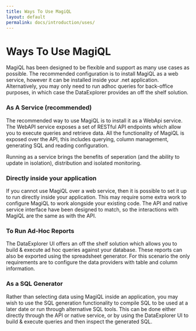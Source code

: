```yaml
---
title: Ways To Use MagiQL
layout: default
permalink: docs/introduction/uses/
---
```


Ways To Use MagiQL
=======

MagiQL has been designed to be flexible and support as many use cases as possible. The recommended configuration is to install MagiQL as a web service, however it can be installed inside your .net application. Alternatively, you may only need to run adhoc queries for back-office purposes, in which case the DataExplorer provides an off the shelf solution.

### As A Service (recommended)
The recommended way to use MagiQL is to install it as a WebApi service. The WebAPI service exposes a set of RESTful API endpoints which allow you to execute queries and retrieve data. All the functionality of MagiQL is exposed over the API, this includes querying, column management, generating SQL and reading configuration. 

Running as a service brings the benefits of seperation (and the ability to update in isolation), distribution and isolated monitoring.

### Directly inside your application
If you cannot use MagiQL over a web service, then it is possible to set it up to run directly inside your application. This may require some extra work to configure MagiQL to work alongside your existing code. The API and native service interface have been designed to match, so the interactions with MagiQL are the same as with the API.

### To Run Ad-Hoc Reports
The DataExplorer UI offers an off the shelf solution which allows you to build & execute ad hoc queries against your database. These reports can also be exported using the spreadsheet generator. For this scenario the only requirements are to configure the data providers with table and column information.

### As a SQL Generator
Rather than selecting data using MagiQL inside an application, you may wish to use the SQL generation functionality to compile SQL to be used at a later date or run through alternative SQL tools. This can be done either directly through the API or native service, or by using the DataExplorer UI to build & execute queries and then inspect the generated SQL. 
